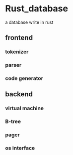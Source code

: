 # Rust_database
a database write in rust
## frontend 

### tokenizer
### parser
### code generator

## backend 
### virtual machine
### B-tree
### pager
### os interface
